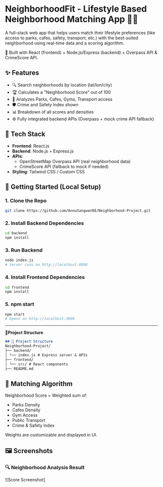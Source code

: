 # NeighborhoodFit - Lifestyle Based Neighborhood Matching App 🏡✨
A full-stack web app that helps users match their lifestyle preferences (like access to parks, cafes, safety, transport, etc.) with the best-suited neighborhood using real-time data and a scoring algorithm.

🚀 Built with React (frontend) + Node.js/Express (backend) + Overpass API & CrimeScore API.

## ✨ Features
- 🔍 Search neighborhoods by location (lat/lon/city)
- 🏆 Calculates a "Neighborhood Score" out of 100
- 🌳 Analyzes Parks, Cafes, Gyms, Transport access
- 🛡️ Crime and Safety Index shown
- 📊 Breakdown of all scores and densities
- ⚙️ Fully integrated backend APIs (Overpass + mock crime API fallback)


## 🔧 Tech Stack
- **Frontend**: React.js
- **Backend**: Node.js + Express.js
- **APIs**:
  - OpenStreetMap Overpass API (real neighborhood data)
  - CrimeScore API (fallback to mock if needed)
- **Styling**: Tailwind CSS / Custom CSS


## 🚀 Getting Started (Local Setup)

### 1. Clone the Repo
```bash
git clone https://github.com/AnnuSangwan98/Neighborhood-Project.git

```
### 2. Install Backend Dependencies
```bash
cd backend
npm install
```
### 3. Run Backend
```bash
node index.js
# Server runs on http://localhost:8080
```
### 4. Install Frontend Dependencies
```bash
cd frontend
npm install
```
### 5. npm start
```bash
npm start
# Opens on http://localhost:3000
```

---

📍**Project Structure**
```md
## 📁 Project Structure
Neighborhood-Project/
├── backend/
│ └── index.js # Express server & APIs
├── frontend/
│ └── src/ # React components
├── README.md

```
## 🧠 Matching Algorithm
Neighborhood Score = Weighted sum of:
- Parks Density
- Cafes Density
- Gym Access
- Public Transport
- Crime & Safety Index

Weights are customizable and displayed in UI.

## 🖼️ Screenshots

### 🔍 Neighborhood Analysis Result
![Score Screenshot]
















